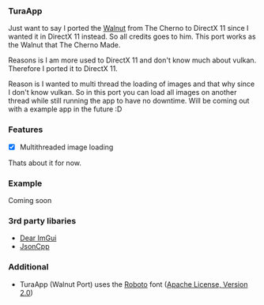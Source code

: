 ### TuraApp
Just want to say I ported the [Walnut](https://github.com/TheCherno/Walnut) from The Cherno to DirectX 11 since I wanted it in DirectX 11 instead.
So all credits goes to him. 
This port works as the Walnut that The Cherno Made.

Reasons is I am more used to DirectX 11 and don't know much about vulkan.
Therefore I ported it to DirectX 11.

Reason is I wanted to multi thread the loading of images and that why since I don't know vulkan.
So in this port you can load all images on another thread while still running the app to have no downtime.
Will be coming out with a example app in the future :D

### Features
- [x] Multithreaded image loading

Thats about it for now.


### Example
Coming soon

### 3rd party libaries
- [Dear ImGui](https://github.com/ocornut/imgui)
- [JsonCpp](https://github.com/open-source-parsers/jsoncpp)

### Additional
- TuraApp (Walnut Port) uses the [Roboto](https://fonts.google.com/specimen/Roboto) font ([Apache License, Version 2.0](https://www.apache.org/licenses/LICENSE-2.0))